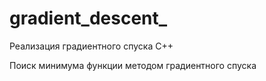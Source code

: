 # gradient_descent_
Реализация градиентного спуска C++

Поиск минимума функции методом градиентного спуска
